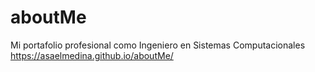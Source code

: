 # aboutMe
Mi portafolio profesional como Ingeniero en Sistemas Computacionales
https://asaelmedina.github.io/aboutMe/
